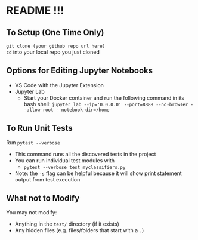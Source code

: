 # README !!!

## To Setup (One Time Only)
`git clone (your github repo url here)`  
`cd` into your local repo you just cloned 

## Options for Editing Jupyter Notebooks
* VS Code with the Jupyter Extension
* Jupyter Lab
    * Start your Docker container and run the following command in its bash shell: `jupyter lab --ip='0.0.0.0' --port=8888 --no-browser --allow-root --notebook-dir=/home`

## To Run Unit Tests
Run `pytest --verbose`
* This command runs all the discovered tests in the project
* You can run individual test modules with
    * `pytest --verbose test_myclassifiers.py`
* Note: the `-s` flag can be helpful because it will show print statement output from test execution

## What not to Modify
You may not modify:
* Anything in the `test/` directory (if it exists)
* Any hidden files (e.g. files/folders that start with a `.`)

